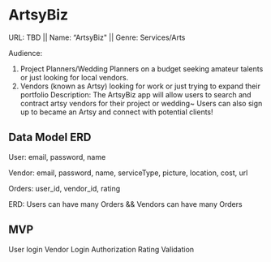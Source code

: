 # ArtsyBiz
URL: TBD || 
Name: “ArtsyBiz" ||
Genre: Services/Arts 

Audience: 
1. Project Planners/Wedding Planners on a budget seeking amateur talents or just looking for local vendors. 
2. Vendors (known as Artsy) looking for work or just trying to expand their portfolio
Description:  The ArtsyBiz app will allow users to search and contract artsy vendors for their project or wedding~ Users can also sign up to became an Artsy and connect with potential clients!

## Data Model ERD
User: email, password, name

Vendor: email, password, name, serviceType, picture, location, cost, url

Orders: user_id, vendor_id, rating

ERD: Users can have many Orders && Vendors can have many Orders

## MVP
User login
Vendor Login
Authorization
Rating
Validation







